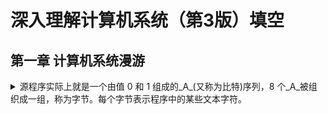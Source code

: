 <!-- markdownlint-disable MD033 -->
# 深入理解计算机系统（第3版）填空

## 第一章 计算机系统漫游

<details>
  <summary>源程序实际上就是一个由值 0 和 1 组成的_A_(又称为比特)序列，8 个_A_被组织成一组，称为字节。每个字节表示程序中的某些文本字符。</summary>
  <div>位</div>
</details>
